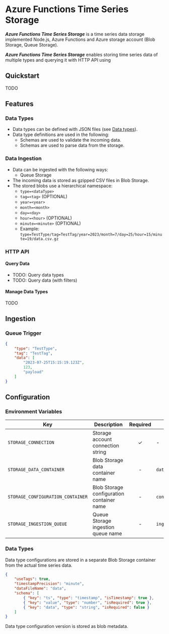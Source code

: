 # Azure Functions Time Series Storage

**_Azure Functions Time Series Storage_** is a time series data storage implemented Node.js, Azure Functions and Azure storage account (Blob Storage, Queue Storage).

**_Azure Functions Time Series Storage_** enables storing time series data of multiple types and querying it with HTTP API using 

## Quickstart

TODO

## Features

### Data Types

- Data types can be defined with JSON files (see [Data types](#data-types)).
- Data type definitions are used in the following:
    - Schemas are used to validate the incoming data.
    - Schemas are used to parse data from the storage.

### Data Ingestion

- Data can be ingested with the following ways:
    - Queue Storage
- The incoming data is stored as gzipped CSV files in Blob Storage.
- The stored blobs use a hierarchical namespace:
    - `type=<dataType>`
    - `tag=<tag>` (OPTIONAL)
    - `year=<year>`
    - `month=<month>`
    - `day=<day>`
    - `hour=<hour>` (OPTIONAL)
    - `minute=<minute>` (OPTIONAL)
    - Example: `type=TestType/tag=TestTag/year=2023/month=7/day=25/hour=15/minute=19/data.csv.gz`

### HTTP API

#### Query Data

- TODO: Query data types
- TODO: Query data (with filters)

#### Manage Data Types

TODO

## Ingestion

### Queue Trigger

```json
{
    "type": "TestType",
    "tag": "TestTag",
    "data": [
        "2023-07-25T15:15:19.123Z",
        123,
        "payload"
    ]
}
```

## Configuration

### Environment Variables

| Key | Description | Required | Default |
| ----- | ----- | :-----: | ----- |
| `STORAGE_CONNECTION` | Storage account connection string | &check; | - |
| `STORAGE_DATA_CONTAINER` | Blob Storage data container name | - | `data` |
| `STORAGE_CONFIGURATION_CONTAINER` | Blob Storage configuration container name | - | `configuration` |
| `STORAGE_INGESTION_QUEUE` | Queue Storage ingestion queue name | - | `ingestion` |

### Data Types

Data type configurations are stored in a separate Blob Storage container from the actual time series data.

```json
{
    "useTags": true,
    "timestampPrecision": "minute",
    "dataFileName": "data",
    "schema": [
        { "key": "ts", "type": "timestamp", "isTimestamp": true },
        { "key": "value", "type": "number", "isRequired": true },
        { "key": "data", "type": "string", "isRequired": false }
    ]
}
```

Data type configuration version is stored as blob metadata.
